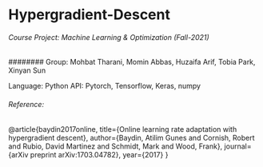 # Hypergradient-Descent
###### Course Project: Machine Learning & Optimization (Fall-2021)
######## Group: Mohbat Tharani, Momin Abbas, Huzaifa Arif, Tobia Park, Xinyan Sun




Language: Python
API: Pytorch, Tensorflow, Keras, numpy


###### Reference:

@article{baydin2017online,
  title={Online learning rate adaptation with hypergradient descent},
  author={Baydin, Atilim Gunes and Cornish, Robert and Rubio, David Martinez and Schmidt, Mark and Wood, Frank},
  journal={arXiv preprint arXiv:1703.04782},
  year={2017}
}
